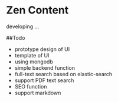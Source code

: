 # Zen Content

developing ...

##Todo

* prototype design of UI
* template of UI
* using mongodb
* simple backend function
* full-text search based on elastic-search
* support PDF text search
* SEO function
* support markdown